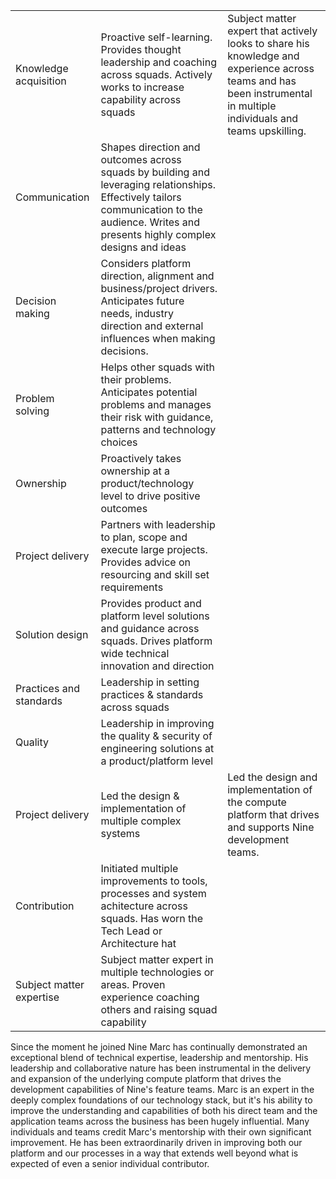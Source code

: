 |                          |                                                                                                                                                                                               |                                                                                                                                                                      |
| ------------------------ | --------------------------------------------------------------------------------------------------------------------------------------------------------------------------------------------- | -------------------------------------------------------------------------------------------------------------------------------------------------------------------- |
| Knowledge acquisition    | Proactive self-learning. Provides thought leadership and coaching across squads. Actively works to increase capability across squads                                                          | Subject matter expert that actively looks to share his knowledge and experience across teams and has been instrumental in multiple individuals and teams upskilling. |
| Communication            | Shapes direction and outcomes across squads by building and leveraging relationships. Effectively tailors communication to the audience. Writes and presents highly complex designs and ideas |                                                                                                                                                                      |
| Decision making          | Considers platform direction, alignment and business/project drivers. Anticipates future needs, industry direction and external influences when making decisions.                             |                                                                                                                                                                      |
| Problem solving          | Helps other squads with their problems. Anticipates potential problems and manages their risk with guidance, patterns and technology choices                                                  |                                                                                                                                                                      |
| Ownership                | Proactively takes ownership at a product/technology level to drive positive outcomes                                                                                                          |                                                                                                                                                                      |
| Project delivery         | Partners with leadership to plan, scope and execute large projects. Provides advice on resourcing and skill set requirements                                                                  |                                                                                                                                                                      |
| Solution design          | Provides product and platform level solutions and guidance across squads. Drives platform wide technical innovation and direction                                                             |                                                                                                                                                                      |
| Practices and standards  | Leadership in setting practices & standards across squads                                                                                                                                     |                                                                                                                                                                      |
| Quality                  | Leadership in improving the quality & security of engineering solutions at a product/platform level                                                                                           |                                                                                                                                                                      |
| Project delivery         | Led the design & implementation of multiple complex systems                                                                                                                                   | Led the design and implementation of the compute platform that drives and supports Nine development teams.                                                           |
| Contribution             | Initiated multiple improvements to tools, processes and system achitecture across squads. Has worn the Tech Lead or Architecture hat                                                          |                                                                                                                                                                      |
| Subject matter expertise | Subject matter expert in multiple technologies or areas. Proven experience coaching others and raising squad capability                                                                       |                                                                                                                                                                      |

Since the moment he joined Nine Marc has continually demonstrated an exceptional blend of technical expertise, leadership and mentorship. His leadership and collaborative nature has been instrumental in the delivery and expansion of the underlying compute platform that drives the development capabilities of Nine's feature teams.
Marc is an expert in the deeply complex foundations of our technology stack, but it's his ability to improve the understanding  and capabilities of both his direct team and the application teams across the business has been hugely influential. Many individuals and teams credit Marc's mentorship with their own significant improvement.
He has been extraordinarily driven in improving both our platform and our processes in a way that extends well beyond what is expected of even a senior individual contributor.


